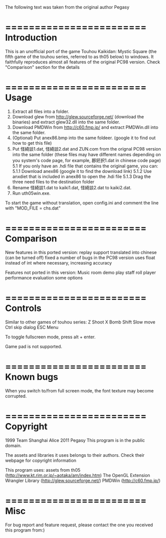 The following text was taken from the original author Pegasy

========================
Introduction
========================
This is an unofficial port of the game Touhou Kaikidan: Mystic Square (the fifth game of the touhou series, referred to as th05 below) to windows. It faithfully reproduces almost all features of the original PC98 version. Check "Comparison" section for the details

========================
Usage
========================
1. Extract all files into a folder.
2. Download glew from http://glew.sourceforge.net/ (download the binaries) and extract glew32.dll into the same folder.
3. Download PMDWin from http://c60.fmp.jp/ and extract PMDWin.dll into the same folder.
4. (Optional) Put anex86.bmp into the same foldeer. (google it to find out how to get this file)
5. Put 怪綺談1.dat, 怪綺談2.dat and ZUN.com from the orignal PC98 version into the same folder (these files may have different names depending on you system's code page, for example, 夦鉟択1.dat in chinese code page)
  5.1 If you only have an .hdi file that contains the original game, you can:
    5.1.1 Download anex86 (google it to find the download link)
    5.1.2 Use anxdiet that is included in anex86 to open the .hdi file
    5.1.3 Drag the three need files to the destination folder
6. Rename 怪綺談1.dat to kaiki1.dat, 怪綺談2.dat to kaiki2.dat.
7. Run uth05win.exe.

To start the game without translation, open config.ini and comment the line with "MOD_FILE = chs.dat"

========================
Comparison
========================
New features in this ported version:
  replay support
  translated into chinese (can be turned off)
  fixed a number of bugs in the PC98 version
  uses float instead of int where necessary, increasing accuracy

Features not ported in this version:
  Music room
  demo play
  staff roll
  player performance evaluation
  some options

========================
Controls
========================
Similar to other games of touhou series:
  Z      Shoot
  X      Bomb
  Shift  Slow move
  Ctrl   skip dialog
  ESC    Menu

To toggle fullscreen mode, press alt + enter.

Game pad is not supported.

========================
Known bugs
========================
When you switch to/from full screen mode, the font texture may become corrupted.

========================
Copyright
========================
1999 Team Shanghai Alice
2011 Pegasy
This program is in the public domain.

The assets and libraries it uses belongs to their authors. Check their webpage for copyright information

This program uses:
assets from th05 (http://www.kt.rim.or.jp/~aotaka/am/index.htm)
The OpenGL Extension Wrangler Library (http://glew.sourceforge.net/)
PMDWin (http://c60.fmp.jp/)


========================
Misc
========================
For bug report and feature request, please contact the one you received this program from:)

